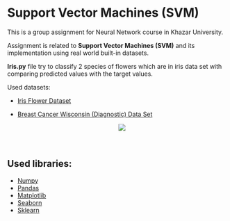 
# Support Vector Machines (SVM) 

This is a group assignment for Neural Network course in Khazar University.

Assignment is related to **Support Vector Machines (SVM)** and its implementation using real world built-in datasets.

**Iris.py** file  try to classify 2 species of flowers  which are in iris data set with comparing predicted values with the target values.


  
Used datasets:
  * [Iris Flower Dataset](https://www.kaggle.com/arshid/iris-flower-dataset)
  * [Breast Cancer Wisconsin (Diagnostic) Data Set](https://www.kaggle.com/uciml/breast-cancer-wisconsin-data)

    <div align="center">
      <img align="center" src="https://raw.githubusercontent.com/anarsultani97/Support-Vector-Machine-Neural-Networks/master/src/images/myplot.png"/>
    </div>
    <br><br>



<h2>Used libraries:</h2>
<ul>
    <li><a href="https://docs.scipy.org/doc/">Numpy</a></li>
    <li><a href="https://pandas.pydata.org/pandas-docs/stable/">Pandas</a></li>
    <li><a href="https://matplotlib.org/contents.html">Matplotlib</a></li>
    <li><a href="https://seaborn.pydata.org/">Seaborn</a></li>
    <li><a href="http://scikit-learn.org/stable/documentation.html">Sklearn</a></li>
</ul>


